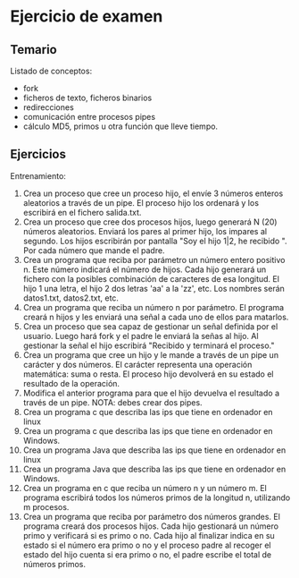 # Ejercicio de examen

## Temario

Listado de conceptos:
- fork
- ficheros de texto, ficheros binarios
- redirecciones
- comunicación entre procesos pipes
- cálculo MD5, primos u otra función que lleve tiempo.

## Ejercicios

Entrenamiento:
1. Crea un proceso que cree un proceso hijo, el envíe 3 números enteros aleatorios a través de un pipe. El proceso hijo los ordenará y los escribirá en el fichero salida.txt.
2. Crea un proceso que cree dos procesos hijos, luego generará N (20) números aleatorios. Enviará los pares al primer hijo, los impares al segundo. Los hijos escribirán por pantalla "Soy el hijo 1|2, he recibido <n>". Por cada número que mande el padre.
3. Crea un programa que reciba por parámetro un número entero positivo n. Este número indicará el número de hijos. Cada hijo generará un fichero con la posibles combinación de caracteres de esa longitud. El hijo 1 una letra, el hijo 2 dos letras 'aa' a la 'zz', etc. Los nombres serán datos1.txt, datos2.txt, etc.
4. Crea un programa que reciba un número n por parámetro. El programa creará n hijos y les enviará una señal a cada uno de ellos para matarlos.
5. Crea un proceso que sea capaz de gestionar un señal definida por el usuario. Luego hará fork y el padre le enviará la señas al hijo. Al gestionar la señal el hijo escribirá "Recibido y terminará el proceso."
6. Crea un programa que cree un hijo y le mande a través de un pipe un carácter y dos números. El carácter representa una operación matemática: suma o resta. El proceso hijo devolverá en su estado el resultado de la operación.
7. Modifica el anterior programa para que el hijo devuelva el resultado a través de un pipe. NOTA: debes crear dos pipes.
8. Crea un programa c que describa las ips que tiene en ordenador en linux
9. Crea un programa c que describa las ips que tiene en ordenador en Windows.
10. Crea un programa Java que describa las ips que tiene en ordenador en linux
11. Crea un programa Java que describa las ips que tiene en ordenador en Windows.
12. Crea un programa en c que reciba un número n y un número m. El programa escribirá todos los números primos de la longitud n, utilizando m procesos.
13. Crea un programa que reciba por parámetro dos números grandes. El programa creará dos procesos hijos. Cada hijo gestionará un número primo y verificará si es primo o no. Cada hijo al finalizar indica en su estado si el número era primo o no y el proceso padre al recoger el estado del hijo cuenta si era primo o no, el padre escribe el total de números primos.

